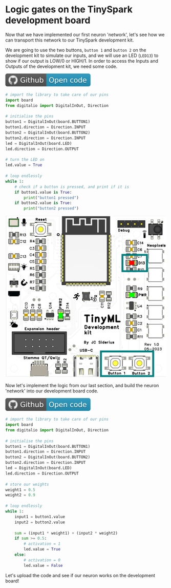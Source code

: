 # Logic gates on the TinySpark development board

Now that we have implemented our first neuron 'network', let's see how we can transport this network to our TinySpark development kit.

We are going to use the two buttons, `button 1` and `button 2` on the development kit to simulate our inputs, and we will use an LED (`LED13`) to show if our output is LOW/0 or HIGH/1. In order to access the Inputs and Outputs of the development kit, we need some code.

[![Open In Github](../assets/images/github-badge.svg)]()

```python title="devboard_input_output.py"
# import the library to take care of our pins
import board
from digitalio import DigitalInOut, Direction

# initialise the pins
button1 = DigitalInOut(board.BUTTON1)
button1.direction = Direction.INPUT
button2 = DigitalInOut(board.BUTTON2)
button2.direction = Direction.INPUT
led = DigitalInOut(board.LED)
led.direction = Direction.OUTPUT

# turn the LED on
led.value = True

# loop endlessly
while 1:
    # check if a button is pressed, and print if it is
    if button1.value is True:
        print("button1 pressed")
    if button2.value is True:
        print("button2 pressed")
```

![TinyML development board LED and button](../assets/images/devboard_led_button.png)

Now let's implement the logic from our last section, and build the neuron 'network' into our development board code.

[![Open In Github](../assets/images/github-badge.svg)]()

```python title="devboard_OR_gate.py"
# import the library to take care of our pins
import board
from digitalio import DigitalInOut, Direction

# initialise the pins
button1 = DigitalInOut(board.BUTTON1)
button1.direction = Direction.INPUT
button2 = DigitalInOut(board.BUTTON2)
button2.direction = Direction.INPUT
led = DigitalInOut(board.LED)
led.direction = Direction.OUTPUT

# store our weights
weight1 = 0.5
weight2 = 0.9

# loop endlessly
while 1:
    input1 = button1.value
    input2 = button2.value

    sum = (input1 * weight1) + (input2 * weight2)
    if sum >= 0.5:
        # activation = 1
        led.value = True
    else:
        # activation = 0
        led.value = False
```

Let's upload the code and see if our neuron works on the development board!